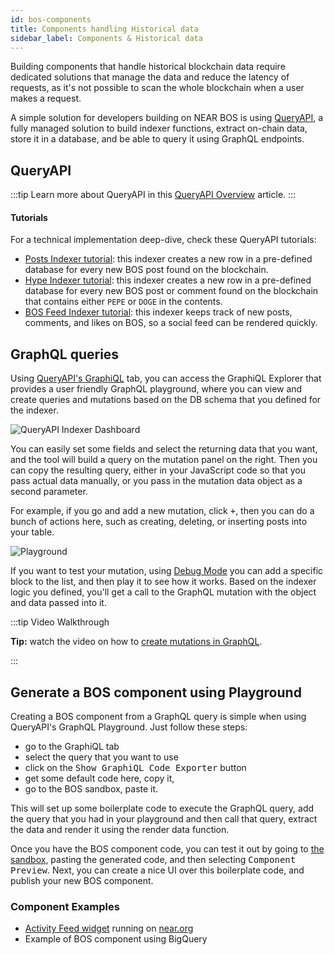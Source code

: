 ```yaml
---
id: bos-components
title: Components handling Historical data
sidebar_label: Components & Historical data
---
```


Building components that handle historical blockchain data require dedicated solutions that manage the data and reduce the latency of requests, as it's not possible to scan the whole blockchain when a user makes a request.

A simple solution for developers building on NEAR BOS is using [QueryAPI](intro.md), a fully managed solution to build indexer functions, extract on-chain data, store it in a database, and be able to query it using GraphQL endpoints.

## QueryAPI

:::tip
Learn more about QueryAPI in this [QueryAPI Overview](intro.md) article.
:::

#### Tutorials

For a technical implementation deep-dive, check these QueryAPI tutorials:

  - [Posts Indexer tutorial](../tutorial/indexer-tutorials/posts-indexer.md): this indexer creates a new row in a pre-defined database for every new BOS post found on the blockchain.
  - [Hype Indexer tutorial](../tutorial/indexer-tutorials/hype-indexer.md): this indexer creates a new row in a pre-defined database for every new BOS post or comment found on the blockchain that contains either `PEPE` or `DOGE` in the contents.
  - [BOS Feed Indexer tutorial](../tutorial/indexer-tutorials/feed-indexer.md): this indexer keeps track of new posts, comments, and likes on BOS, so a social feed can be rendered quickly.

## GraphQL queries 

Using [QueryAPI's GraphiQL](index-function.md#mutations-in-graphql) tab, you can access the GraphiQL Explorer that provides a user friendly GraphQL playground, where you can view and create queries and mutations based on the DB schema that you defined for the indexer.

![QueryAPI Indexer Dashboard](/docs/assets/QAPIgraphiql.png)

You can easily set some fields and select the returning data
that you want, and the tool will build a query on the mutation panel on the right.
Then you can copy the resulting query, either in your JavaScript code so that you pass actual
data manually, or you pass in the mutation data object as a second parameter.

For example, if you go and add a new mutation, click <kbd>+</kbd>, then you can do a bunch of actions here, such as creating, deleting, or inserting posts into your table.

![Playground](/docs/assets/QAPIScreen.gif)

If you want to test your mutation, using [Debug Mode](index-function.md#local-debug-mode) you can add a specific
block to the list, and then play it to see how it works. 
Based on the indexer logic you defined, you'll get a call to the GraphQL mutation with the object
and data passed into it.

:::tip Video Walkthrough

**Tip:** watch the video on how to [create mutations in GraphQL](https://www.youtube.com/watch?v=VwO6spk8D58&t=781s).

:::

## Generate a BOS component using Playground

Creating a BOS component from a GraphQL query is simple when using QueryAPI's GraphQL Playground. Just follow these steps:

- go to the GraphiQL tab
- select the query that you want to use
- click on the <kbd>Show GraphiQL Code Exporter</kbd> button
- get some default code here, copy it,
- go to the BOS sandbox, paste it.


This will set up some boilerplate code to execute the GraphQL query, add the query that you had
in your playground and then call that query, extract the data and render it using the
render data function.

Once you have the BOS component code, you can test it out by going to [the sandbox](https://near.org/sandbox),
pasting the generated code, and then selecting <kbd>Component Preview</kbd>.
Next, you can create a nice UI over this boilerplate code, and publish your new BOS component.

### Component Examples

- [Activity Feed widget](https://near.org/near/widget/ComponentDetailsPage?src=roshaan.near/widget/user-activity-feed&tab=source) running on [near.org](https://near.org)
- Example of BOS component using BigQuery


